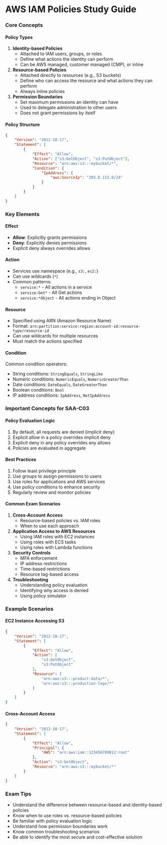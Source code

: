 # AWS IAM Policies Study Guide

### Core Concepts

#### Policy Types

1. **Identity-based Policies**
   * Attached to IAM users, groups, or roles
   * Define what actions the identity can perform
   * Can be AWS managed, customer managed (CMP), or inline
2. **Resource-based Policies**
   * Attached directly to resources (e.g., S3 buckets)
   * Define who can access the resource and what actions they can perform
   * Always inline policies
3. **Permission Boundaries**
   * Set maximum permissions an identity can have
   * Used to delegate administration to other users
   * Does not grant permissions by itself

#### Policy Structure

```json
{
    "Version": "2012-10-17",
    "Statement": [
        {
            "Effect": "Allow",
            "Action": ["s3:GetObject", "s3:PutObject"],
            "Resource": "arn:aws:s3:::mybucket/*",
            "Condition": {
                "IpAddress": {
                    "aws:SourceIp": "203.0.113.0/24"
                }
            }
        }
    ]
}
```

### Key Elements

#### Effect

* **Allow**: Explicitly grants permissions
* **Deny**: Explicitly denies permissions
* Explicit deny always overrides allows

#### Action

* Services use namespace (e.g., `s3:`, `ec2:`)
* Can use wildcards (`*`)
* Common patterns:
  * `service:*` - All actions in a service
  * `service:Get*` - All Get actions
  * `service:*Object` - All actions ending in Object

#### Resource

* Specified using ARN (Amazon Resource Name)
* Format: `arn:partition:service:region:account-id:resource-type/resource-id`
* Can use wildcards for multiple resources
* Must match the actions specified

#### Condition

Common condition operators:

* String conditions: `StringEquals`, `StringLike`
* Numeric conditions: `NumericEquals`, `NumericGreaterThan`
* Date conditions: `DateEquals`, `DateGreaterThan`
* Boolean conditions: `Bool`
* IP address conditions: `IpAddress`, `NotIpAddress`

### Important Concepts for SAA-C03

#### Policy Evaluation Logic

1. By default, all requests are denied (implicit deny)
2. Explicit allow in a policy overrides implicit deny
3. Explicit deny in any policy overrides any allows
4. Policies are evaluated in aggregate

#### Best Practices

1. Follow least privilege principle
2. Use groups to assign permissions to users
3. Use roles for applications and AWS services
4. Use policy conditions to enhance security
5. Regularly review and monitor policies

#### Common Exam Scenarios

1. **Cross-Account Access**
   * Resource-based policies vs. IAM roles
   * When to use each approach
2. **Application Access to AWS Resources**
   * Using IAM roles with EC2 instances
   * Using roles with ECS tasks
   * Using roles with Lambda functions
3. **Security Controls**
   * MFA enforcement
   * IP address restrictions
   * Time-based restrictions
   * Resource tag-based access
4. **Troubleshooting**
   * Understanding policy evaluation
   * Identifying why access is denied
   * Using policy simulator

### Example Scenarios

#### EC2 Instance Accessing S3

```json
{
    "Version": "2012-10-17",
    "Statement": [
        {
            "Effect": "Allow",
            "Action": [
                "s3:GetObject",
                "s3:PutObject"
            ],
            "Resource": [
                "arn:aws:s3:::product-data/*",
                "arn:aws:s3:::production-logs/*"
            ]
        }
    ]
}
```

#### Cross-Account Access

```json
{
    "Version": "2012-10-17",
    "Statement": [
        {
            "Effect": "Allow",
            "Principal": {
                "AWS": "arn:aws:iam::123456789012:root"
            },
            "Action": "s3:GetObject",
            "Resource": "arn:aws:s3:::mybucket/*"
        }
    ]
}
```

### Exam Tips

* Understand the difference between resource-based and identity-based policies
* Know when to use roles vs. resource-based policies
* Be familiar with policy evaluation logic
* Understand how permission boundaries work
* Know common troubleshooting scenarios
* Be able to identify the most secure and cost-effective solution
